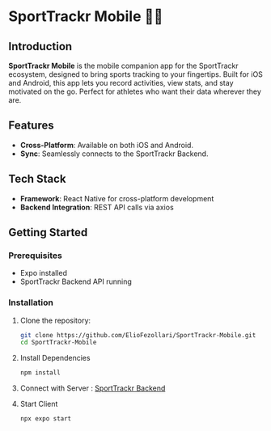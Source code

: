 # SportTrackr Mobile 📱🏅

## Introduction

**SportTrackr Mobile** is the mobile companion app for the SportTrackr ecosystem, designed to bring sports tracking to your fingertips. Built for iOS and Android, this app lets you record activities, view stats, and stay motivated on the go. Perfect for athletes who want their data wherever they are.

## Features

- **Cross-Platform**: Available on both iOS and Android.
- **Sync**: Seamlessly connects to the SportTrackr Backend.

## Tech Stack

- **Framework**: React Native for cross-platform development
- **Backend Integration**: REST API calls via axios

## Getting Started

### Prerequisites

- Expo installed
- SportTrackr Backend API running

### Installation

1. Clone the repository:

   ```bash
   git clone https://github.com/ElioFezollari/SportTrackr-Mobile.git
   cd SportTrackr-Mobile
   ```

2. Install Dependencies

   ```bash
   npm install
   ```

3. Connect with Server : [SportTrackr Backend](https://github.com/ZaveriAum/SportTrackr-backend)

4. Start Client
   ```bash
   npx expo start
   ```
